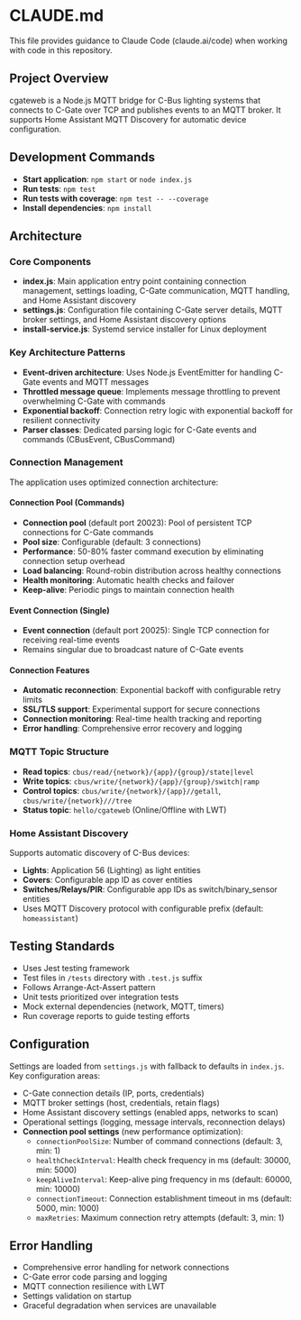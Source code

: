 # CLAUDE.md

This file provides guidance to Claude Code (claude.ai/code) when working with code in this repository.

## Project Overview

cgateweb is a Node.js MQTT bridge for C-Bus lighting systems that connects to C-Gate over TCP and publishes events to an MQTT broker. It supports Home Assistant MQTT Discovery for automatic device configuration.

## Development Commands

- **Start application**: `npm start` or `node index.js`
- **Run tests**: `npm test`
- **Run tests with coverage**: `npm test -- --coverage`
- **Install dependencies**: `npm install`

## Architecture

### Core Components

- **index.js**: Main application entry point containing connection management, settings loading, C-Gate communication, MQTT handling, and Home Assistant discovery
- **settings.js**: Configuration file containing C-Gate server details, MQTT broker settings, and Home Assistant discovery options
- **install-service.js**: Systemd service installer for Linux deployment

### Key Architecture Patterns

- **Event-driven architecture**: Uses Node.js EventEmitter for handling C-Gate events and MQTT messages
- **Throttled message queue**: Implements message throttling to prevent overwhelming C-Gate with commands
- **Exponential backoff**: Connection retry logic with exponential backoff for resilient connectivity
- **Parser classes**: Dedicated parsing logic for C-Gate events and commands (CBusEvent, CBusCommand)

### Connection Management

The application uses optimized connection architecture:

#### Connection Pool (Commands)
- **Connection pool** (default port 20023): Pool of persistent TCP connections for C-Gate commands
- **Pool size**: Configurable (default: 3 connections)
- **Performance**: 50-80% faster command execution by eliminating connection setup overhead
- **Load balancing**: Round-robin distribution across healthy connections
- **Health monitoring**: Automatic health checks and failover
- **Keep-alive**: Periodic pings to maintain connection health

#### Event Connection (Single)
- **Event connection** (default port 20025): Single TCP connection for receiving real-time events
- Remains singular due to broadcast nature of C-Gate events

#### Connection Features
- **Automatic reconnection**: Exponential backoff with configurable retry limits
- **SSL/TLS support**: Experimental support for secure connections
- **Connection monitoring**: Real-time health tracking and reporting
- **Error handling**: Comprehensive error recovery and logging

### MQTT Topic Structure

- **Read topics**: `cbus/read/{network}/{app}/{group}/state|level`
- **Write topics**: `cbus/write/{network}/{app}/{group}/switch|ramp`
- **Control topics**: `cbus/write/{network}/{app}//getall`, `cbus/write/{network}///tree`
- **Status topic**: `hello/cgateweb` (Online/Offline with LWT)

### Home Assistant Discovery

Supports automatic discovery of C-Bus devices:
- **Lights**: Application 56 (Lighting) as light entities
- **Covers**: Configurable app ID as cover entities  
- **Switches/Relays/PIR**: Configurable app IDs as switch/binary_sensor entities
- Uses MQTT Discovery protocol with configurable prefix (default: `homeassistant`)

## Testing Standards

- Uses Jest testing framework
- Test files in `/tests` directory with `.test.js` suffix
- Follows Arrange-Act-Assert pattern
- Unit tests prioritized over integration tests
- Mock external dependencies (network, MQTT, timers)
- Run coverage reports to guide testing efforts

## Configuration

Settings are loaded from `settings.js` with fallback to defaults in `index.js`. Key configuration areas:
- C-Gate connection details (IP, ports, credentials)
- MQTT broker settings (host, credentials, retain flags)
- Home Assistant discovery settings (enabled apps, networks to scan)  
- Operational settings (logging, message intervals, reconnection delays)
- **Connection pool settings** (new performance optimization):
  - `connectionPoolSize`: Number of command connections (default: 3, min: 1)
  - `healthCheckInterval`: Health check frequency in ms (default: 30000, min: 5000)
  - `keepAliveInterval`: Keep-alive ping frequency in ms (default: 60000, min: 10000)
  - `connectionTimeout`: Connection establishment timeout in ms (default: 5000, min: 1000)
  - `maxRetries`: Maximum connection retry attempts (default: 3, min: 1)

## Error Handling

- Comprehensive error handling for network connections
- C-Gate error code parsing and logging
- MQTT connection resilience with LWT
- Settings validation on startup
- Graceful degradation when services are unavailable